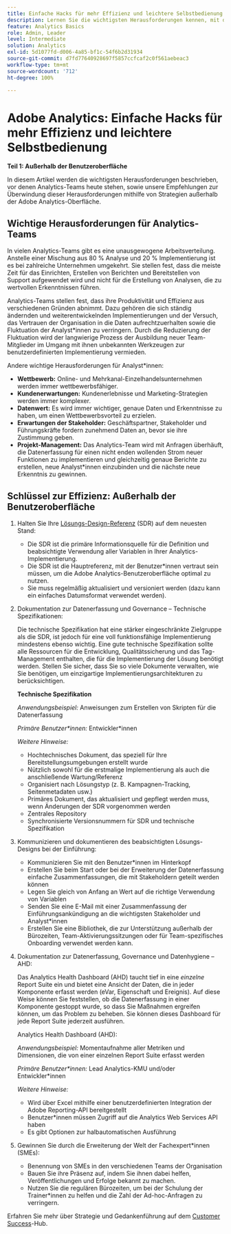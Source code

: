 ```yaml
---
title: Einfache Hacks für mehr Effizienz und leichtere Selbstbedienung – Teil 1
description: Lernen Sie die wichtigsten Herausforderungen kennen, mit denen Analytics-Teams heute konfrontiert sind, und lernen Sie unsere Empfehlungen kennen, um sie mithilfe von Strategien außerhalb der Adobe Analytics-Benutzeroberfläche zu überwinden.
feature: Analytics Basics
role: Admin, Leader
level: Intermediate
solution: Analytics
exl-id: 5d1077fd-d006-4a85-bf1c-54f6b2d31934
source-git-commit: d7fd77640928697f5857ccfcaf2c0f561aebeac3
workflow-type: tm+mt
source-wordcount: '712'
ht-degree: 100%

---
```


# Adobe Analytics: Einfache Hacks für mehr Effizienz und leichtere Selbstbedienung

**Teil 1: Außerhalb der Benutzeroberfläche**

In diesem Artikel werden die wichtigsten Herausforderungen beschrieben, vor denen Analytics-Teams heute stehen, sowie unsere Empfehlungen zur Überwindung dieser Herausforderungen mithilfe von Strategien außerhalb der Adobe Analytics-Oberfläche.

## Wichtige Herausforderungen für Analytics-Teams

In vielen Analytics-Teams gibt es eine unausgewogene Arbeitsverteilung. Anstelle einer Mischung aus 80 % Analyse und 20 % Implementierung ist es bei zahlreiche Unternehmen umgekehrt. Sie stellen fest, dass die meiste Zeit für das Einrichten, Erstellen von Berichten und Bereitstellen von Support aufgewendet wird und nicht für die Erstellung von Analysen, die zu wertvollen Erkenntnissen führen.

Analytics-Teams stellen fest, dass ihre Produktivität und Effizienz aus verschiedenen Gründen abnimmt. Dazu gehören die sich ständig ändernden und weiterentwickelnden Implementierungen und der Versuch, das Vertrauen der Organisation in die Daten aufrechtzuerhalten sowie die Fluktuation der Analyst*innen zu verringern. Durch die Reduzierung der Fluktuation wird der langwierige Prozess der Ausbildung neuer Team-Mitglieder im Umgang mit ihnen unbekannten Werkzeugen zur benutzerdefinierten Implementierung vermieden.

Andere wichtige Herausforderungen für Analyst*innen:

* **Wettbewerb:** Online- und Mehrkanal-Einzelhandelsunternehmen werden immer wettbewerbsfähiger.
* **Kundenerwartungen:** Kundenerlebnisse und Marketing-Strategien werden immer komplexer.
* **Datenwert:** Es wird immer wichtiger, genaue Daten und Erkenntnisse zu haben, um einen Wettbewerbsvorteil zu erzielen.
* **Erwartungen der Stakeholder:** Geschäftspartner, Stakeholder und Führungskräfte fordern zunehmend Daten an, bevor sie ihre Zustimmung geben.
* **Projekt-Management:** Das Analytics-Team wird mit Anfragen überhäuft, die Datenerfassung für einen nicht enden wollenden Strom neuer Funktionen zu implementieren und gleichzeitig genaue Berichte zu erstellen, neue Analyst*innen einzubinden und die nächste neue Erkenntnis zu gewinnen.

## Schlüssel zur Effizienz: Außerhalb der Benutzeroberfläche

1. Halten Sie Ihre [Lösungs-Design-Referenz](/help/implementation/implementation-basics/creating-and-maintaining-an-sdr.md) (SDR) auf dem neuesten Stand:

   * Die SDR ist die primäre Informationsquelle für die Definition und beabsichtigte Verwendung aller Variablen in Ihrer Analytics-Implementierung.
   * Die SDR ist die Hauptreferenz, mit der Benutzer*innen vertraut sein müssen, um die Adobe Analytics-Benutzeroberfläche optimal zu nutzen.
   * Sie muss regelmäßig aktualisiert und versioniert werden (dazu kann ein einfaches Datumsformat verwendet werden).

1. Dokumentation zur Datenerfassung und Governance – Technische Spezifikationen:

   Die technische Spezifikation hat eine stärker eingeschränkte Zielgruppe als die SDR, ist jedoch für eine voll funktionsfähige Implementierung mindestens ebenso wichtig. Eine gute technische Spezifikation sollte alle Ressourcen für die Entwicklung, Qualitätssicherung und das Tag-Management enthalten, die für die Implementierung der Lösung benötigt werden. Stellen Sie sicher, dass Sie so viele Dokumente verwalten, wie Sie benötigen, um einzigartige Implementierungsarchitekturen zu berücksichtigen.

   **Technische Spezifikation**

   _Anwendungsbeispiel:_ Anweisungen zum Erstellen von Skripten für die Datenerfassung

   _Primäre Benutzer*innen:_ Entwickler*innen

   _Weitere Hinweise:_

   * Hochtechnisches Dokument, das speziell für Ihre Bereitstellungsumgebungen erstellt wurde
   * Nützlich sowohl für die erstmalige Implementierung als auch die anschließende Wartung/Referenz
   * Organisiert nach Lösungstyp (z. B. Kampagnen-Tracking, Seitenmetadaten usw.)
   * Primäres Dokument, das aktualisiert und gepflegt werden muss, wenn Änderungen der SDR vorgenommen werden
   * Zentrales Repository
   * Synchronisierte Versionsnummern für SDR und technische Spezifikation

1. Kommunizieren und dokumentieren des beabsichtigten Lösungs-Designs bei der Einführung:

   * Kommunizieren Sie mit den Benutzer*innen im Hinterkopf
   * Erstellen Sie beim Start oder bei der Erweiterung der Datenerfassung einfache Zusammenfassungen, die mit Stakeholdern geteilt werden können
   * Legen Sie gleich von Anfang an Wert auf die richtige Verwendung von Variablen
   * Senden Sie eine E-Mail mit einer Zusammenfassung der Einführungsankündigung an die wichtigsten Stakeholder und Analyst*innen
   * Erstellen Sie eine Bibliothek, die zur Unterstützung außerhalb der Bürozeiten, Team-Aktivierungssitzungen oder für Team-spezifisches Onboarding verwendet werden kann.

1. Dokumentation zur Datenerfassung, Governance und Datenhygiene – AHD:

   Das Analytics Health Dashboard (AHD) taucht tief in eine _einzelne_ Report Suite ein und bietet eine Ansicht der Daten, die in jeder Komponente erfasst werden (eVar, Eigenschaft und Ereignis). Auf diese Weise können Sie feststellen, ob die Datenerfassung in einer Komponente gestoppt wurde, so dass Sie Maßnahmen ergreifen können, um das Problem zu beheben. Sie können dieses Dashboard für jede Report Suite jederzeit ausführen.

   Analytics Health Dashboard (AHD):

   _Anwendungsbeispiel:_ Momentaufnahme aller Metriken und Dimensionen, die von einer einzelnen Report Suite erfasst werden

   _Primäre Benutzer*innen:_ Lead Analytics-KMU und/oder Entwickler*innen

   _Weitere Hinweise:_
   * Wird über Excel mithilfe einer benutzerdefinierten Integration der Adobe Reporting-API bereitgestellt
   * Benutzer*innen müssen Zugriff auf die Analytics Web Services API haben
   * Es gibt Optionen zur halbautomatischen Ausführung

1. Gewinnen Sie durch die Erweiterung der Welt der Fachexpert*innen (SMEs):

   * Benennung von SMEs in den verschiedenen Teams der Organisation
   * Bauen Sie ihre Präsenz auf, indem Sie ihnen dabei helfen, Veröffentlichungen und Erfolge bekannt zu machen.
   * Nutzen Sie die regulären Bürozeiten, um bei der Schulung der Trainer*innen zu helfen und die Zahl der Ad-hoc-Anfragen zu verringern.

Erfahren Sie mehr über Strategie und Gedankenführung auf dem [Customer Success](https://experienceleague.adobe.com/docs/customer-success/customer-success/overview.html?lang=de)-Hub.
